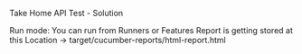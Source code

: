 Take Home API Test - Solution

Run mode: You can run from Runners or Features
Report is getting stored at this Location ->  target/cucumber-reports/html-report.html

